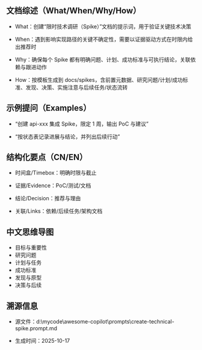 ## 文档综述（What/When/Why/How）

- What：创建“限时技术调研（Spike）”文档的提示词，用于验证关键技术决策

- When：遇到影响实现路径的关键不确定性，需要以证据驱动方式在时限内给出推荐时

- Why：确保每个 Spike 都有明确问题、计划、成功标准与可执行结论，关联依赖与跟进动作

- How：按模板生成到 docs/spikes，含前置元数据、研究问题/计划/成功标准、发现、决策、实施注意与后续任务/状态流转

## 示例提问（Examples）

- “创建 api-xxx 集成 Spike，限定 1 周，输出 PoC 与建议”

- “按状态表记录进展与结论，并列出后续行动”

## 结构化要点（CN/EN）

- 时间盒/Timebox：明确时限与截止

- 证据/Evidence：PoC/测试/文档

- 结论/Decision：推荐与理由

- 关联/Links：依赖/后续任务/架构文档

## 中文思维导图

- 目标与重要性
- 研究问题
- 计划与任务
- 成功标准
- 发现与原型
- 决策与后续

## 溯源信息

- 源文件：d:\mycode\awesome-copilot\prompts\create-technical-spike.prompt.md

- 生成时间：2025-10-17
